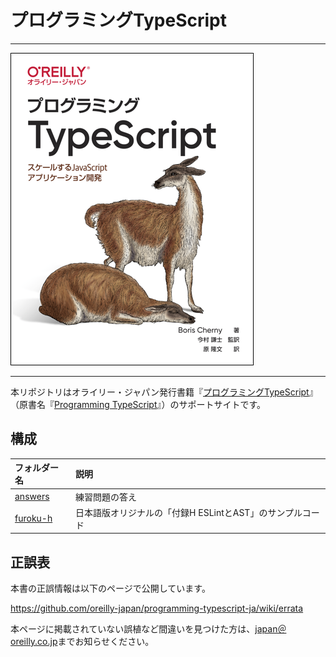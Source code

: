 # プログラミングTypeScript

---

![表紙](programming-typescript-ja.png)

---

本リポジトリはオライリー・ジャパン発行書籍『[プログラミングTypeScript](http://www.oreilly.co.jp/books/9784873119045/)』（原書名『[Programming TypeScript](http://shop.oreilly.com/product/0636920158059.do)』）のサポートサイトです。

## 構成

|フォルダー名           |説明 |
|:--                    |:--  |
|[answers](./answers)   |練習問題の答え |
|[furoku-h](./furoku-h) |日本語版オリジナルの「付録H ESLintとAST」のサンプルコード |

## 正誤表

本書の正誤情報は以下のページで公開しています。

https://github.com/oreilly-japan/programming-typescript-ja/wiki/errata

本ページに掲載されていない誤植など間違いを見つけた方は、[japan＠oreilly.co.jp](<mailto:japan＠oreilly.co.jp>)までお知らせください。
